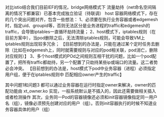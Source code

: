 对比istio结合我们目前IEF的情况，bridge网络模式下 流量劫持（net命名空间隔离的情况下都兼容）已基本完成独立验证（待联调）
host 容器网络模式下，存在的几个突出问题对齐，包含一些想法：
1、必须要在执行业务容器或者edgemesh时，指定uid、groupid等，否则无法区分是业务进程的traffic和edgemesh的traffic，会导致iptables一直循环劫持流量；
2、host模式下，iptables规则（在目前方案中），当pod删除之后，无法清除iptables规则，可能会导致VM上iptables规则出现较多冗余；
   【目前想到的办法是，只能在通过某个定时任务去删除（比如在edgemesh上，同时就需要规则与对应的pod相关联，pod消亡，删除对应规则）】
3、多个host模式的POd之间规则互相干扰的问题，比如一个pod配置了，把所有traffic都劫持，另一个配置了只劫持某些ip或端口的流量。这二者势必会冲突。
   【目前想到的办法是，host模式下pod中业务容器（进程）必须指定用户组，便于在iptables规则中 匹配相应owner产生的traffic】
   
   其中问题1和问题3 都可以通过业务容器在运行时指定owner来解决，owner的匹配功能由 xt_owner.ko 实现，一般系统默认是不插入的，因此还需要做相关插入或者检测操作
   其次，业务同一Pod的容器镜像还必须和init容器镜像指定同一用户名（组），镜像必须预先创建对应的用户（组）。否则init容器执行的时候不知道业务容器具体的用户（组）